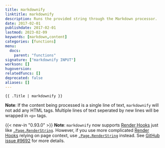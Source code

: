 ```yaml
---
title: markdownify
linktitle: markdownify
description: Runs the provided string through the Markdown processor.
date: 2017-02-01
publishdate: 2017-02-01
lastmod: 2023-02-09
keywords: [markdown,content]
categories: [functions]
menu:
  docs:
    parent: "functions"
signature: ["markdownify INPUT"]
workson: []
hugoversion:
relatedfuncs: []
deprecated: false
aliases: []
---
```



```
{{ .Title | markdownify }}
```

**Note**: If the content being processed is a single line of text, `markdownify` will not add any HTML tags. Multiple lines of text seperated by new lines will be wrapped in `<p>` tags.

{{< new-in "0.93.0" >}} **Note**: `markdownify` now supports [Render Hooks] just like [`.Page.RenderString`]. However, if you use more complicated [Render Hooks] relying on page context, use [`.Page.RenderString`] instead. See [GitHub issue #9692](https://github.com/gohugoio/hugo/issues/9692) for more details.

[Render Hooks]: /templates/render-hooks/
[`.Page.RenderString`]: /functions/renderstring/
